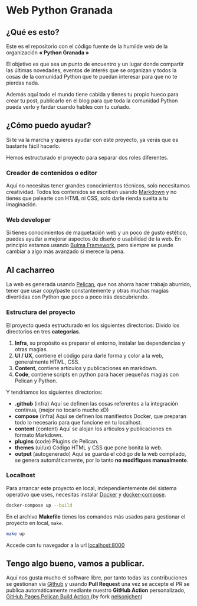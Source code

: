 # Web Python Granada 


## ¿Qué es esto?

Este es el repositorio con el código fuente de la humilde web de la organización **« Python Granada »** 

El objetivo es que sea un punto de encuentro y un lugar donde compartir las últimas novedades, eventos de interés que se organizan y todos la cosas de la comunidad Python que te puedan interesar para que no te pierdas nada.

Además aquí todo el mundo tiene cabida y tienes tu propio hueco para crear tu post, publicarlo en el blog para que toda la comunidad Python pueda verlo y  fardar cuando hables con tu cuñado. 


## ¿Cómo puedo ayudar? 

Si te va la marcha y quieres ayudar con este proyecto, ya verás que es bastante fácil hacerlo.

Hemos estructurado el proyecto para separar dos roles diferentes.

### Creador de contenidos o editor

Aquí no necesitas tener grandes conocimientos técnicos, solo necesitamos creatividad.
Todos los contenidos se escriben usando [Markdown](https://markdown.es/) y no tienes que pelearte con HTML ni CSS, solo darle rienda suelta a tu imaginación.


### Web developer

Si tienes conocimientos de maquetación web y un poco de gusto estético, puedes ayudar a mejorar aspectos de diseño o usabilidad de la web.
En principio estamos usando [Bulma Framework](https://bulma.io/), pero siempre se puede cambiar a algo más avanzado si merece la pena.


## Al cacharreo

La web es generada usando [Pelican](https://blog.getpelican.com/), que nos ahorra hacer trabajo aburrido, tener que usar copy/paste constantemente y otras muchas magias divertidas con Python que poco a poco irás descubriendo.


### Estructura del proyecto

El proyecto queda estructurado en los siguientes directorios:
Divido los directorios en tres **categorías**.

1. **Infra**, su propósito es preparar el entorno, instalar las dependencias y otras magias.
2. **UI / UX**, contiene el código para darle forma y color a la web, generalmente HTML, CSS.
3. **Content**, contiene artículos y publicaciones en markdown.
4. **Code**, contiene scripts en python para hacer pequeñas magias con Pelican y Python.

Y tendríamos los siguientes directorios: 

- **.github** (infra) Aquí se definen las cosas referentes a la integración continua, (mejor no tocarlo mucho xD)
- **compose** (infra) Aquí se definen los manifiestos Docker, que preparan todo lo necesario para que funcione en tu localhost.
- **content** (content) Aquí se alojan los articulos y publicaciones en formato Markdown.
- **plugins** (code) Plugins de Pelican.
- **themes** (ui/ux) Código HTML y CSS que pone bonita la web.
- **output** (autogenerado) Aquí se guarda el código de la web compilado, se genera automáticamente, por lo tanto **no modifiques manualmente**.


### Localhost

Para arrancar este proyecto en local, independientemente del sistema operativo que uses, necesitas instalar [Docker](https://www.docker.com/get-started) y [docker-compose](https://docs.docker.com/compose/install/).

```sh
docker-compose up --build
```


En el archivo **Makefile** tienes los comandos más usados para gestionar el proyecto en local, ``make``. 


```sh
make up
```

Accede con tu navegador a la url [localhost:8000](http://localhost:8000)


## Tengo algo bueno, vamos a publicar.

Aquí nos gusta mucho el software libre, por tanto todas las contribuciones se gestionan vía [Github](https://github.com/) y usando **Pull Request** una vez se accepte el PR se publica automáticamente mediante nuestro **GitHub Action** personalizado, [GitHub Pages Pelican Build Action
](https://github.com/PythonGranada/gh-pages-pelican-action) (by fork [nelsonjchen](https://github.com/nelsonjchen/pelican-action-demo))

